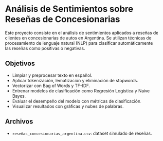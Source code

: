 # Análisis de Sentimientos sobre Reseñas de Concesionarias

Este proyecto consiste en el análisis de sentimientos aplicados a reseñas de clientes en concesionarias de autos en Argentina. Se utilizan técnicas de procesamiento de lenguaje natural (NLP) para clasificar automáticamente las reseñas como positivas o negativas.

## Objetivos
- Limpiar y preprocesar texto en español.
- Aplicar tokenización, lematización y eliminación de stopwords.
- Vectorizar con Bag of Words y TF-IDF.
- Entrenar modelos de clasificación como Regresión Logística y Naive Bayes.
- Evaluar el desempeño del modelo con métricas de clasificación.
- Visualizar resultados con gráficas y nubes de palabras.

## Archivos
- `reseñas_concesionarias_argentina.csv`: dataset simulado de reseñas.
